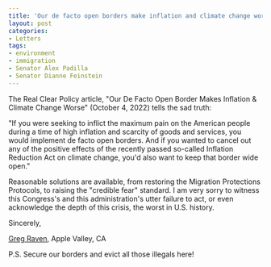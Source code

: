 ```yaml
---
title: 'Our de facto open borders make inflation and climate change worse'
layout: post
categories:
- Letters
tags:
- environment
- immigration
- Senator Alex Padilla
- Senator Dianne Feinstein
---
```


The Real Clear Policy article, "Our De Facto Open Border Makes Inflation &amp; Climate Change Worse" (October 4, 2022) tells the sad truth:

"If you were seeking to inflict the maximum pain on the American people during a time of high inflation and scarcity of goods and services, you would implement de facto open borders. And if you wanted to cancel out any of the positive effects of the recently passed so-called Inflation Reduction Act on climate change, you'd also want to keep that border wide open."

Reasonable solutions are available, from restoring the Migration Protections Protocols, to raising the "credible fear" standard. I am very sorry to witness this Congress's and this administration's utter failure to act, or even acknowledge the depth of this crisis, the worst in U.S. history.

Sincerely,

[Greg Raven](https://www.gregraven.org/), Apple Valley, CA

P.S. Secure our borders and evict all those illegals here!